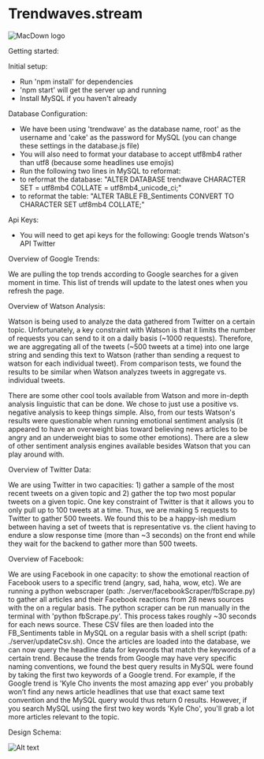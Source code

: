 # Trendwaves.stream


![MacDown logo](https://s3.amazonaws.com/trendwaves/trendwave.png)


Getting started:

Initial setup:
- Run 'npm install' for dependencies
- 'npm start' will get the server up and running
- Install MySQL if you haven't already

Database Configuration:
- We have been using 'trendwave' as the database name, root' as the username and 'cake' as the password for MySQL (you can change these settings in the database.js file)
- You will also need to format your database to accept utf8mb4 rather than utf8 (because some headlines use emojis)
- Run the following two lines in MySQL to reformat:
- to reformat the database: "ALTER DATABASE trendwave CHARACTER SET = utf8mb4 COLLATE = utf8mb4_unicode_ci;"
- to reformat the table: "ALTER TABLE FB_Sentiments CONVERT TO CHARACTER SET utf8mb4 COLLATE;"

Api Keys:
- You will need to get api keys for the following:
  Google trends
	Watson's API
	Twitter 

Overview of Google Trends:

We are pulling the top trends according to Google searches for a given moment in time. This list of trends will update to the latest ones when you refresh the page.

Overview of Watson Analysis:

Watson is being used to analyze the data gathered from Twitter on a certain topic. Unfortunately, a key constraint with Watson is that it limits the number of requests you can send to it on a daily basis (~1000 requests). Therefore, we are aggregating all of the tweets (~500 tweets at a time) into one large string and sending this text to Watson (rather than sending a request to watson for each individual tweet). From comparison tests, we found the results to be similar when Watson analyzes tweets in aggregate vs. individual tweets.

There are some other cool tools available from Watson and more in-depth analysis linguistic that can be done. We chose to just use a positive vs. negative analysis to keep things simple. Also, from our tests Watson's results were questionable when running emotional sentiment analysis (it appeared to have an overweight bias toward believing news articles to be angry and an underweight bias to some other emotions). There are a slew of other sentiment analysis engines available besides Watson that you can play around with.

Overview of Twitter Data:

We are using Twitter in two capacities: 1) gather a sample of the most recent tweets on a given topic and 2) gather the top two most popular tweets on a given topic. One key constraint of Twitter is that it allows you to only pull up to 100 tweets at a time. Thus, we are making 5 requests to Twitter to gather 500 tweets. We found this to be a happy-ish medium between having a set of tweets that is representative vs. the client having to endure a slow response time (more than ~3 seconds) on the front end while they wait for the backend to gather more than 500 tweets.

Overview of Facebook:

We are using Facebook in one capacity: to show the emotional reaction of Facebook users to a specific trend (angry, sad, haha, wow, etc). We are running a python webscraper (path: ./server/facebookScraper/fbScrape.py) to gather all articles and their Facebook reactions from 28 news sources with the on a regular basis. The python scraper can be run manually in the terminal with 'python fbScrape.py'. This process takes roughly ~30 seconds for each news source. These CSV files are then loaded into the FB_Sentiments table in MySQL on a regular basis with a shell script (path: ./server/updateCsv.sh). Once the articles are loaded into the database, we can now query the headline data for keywords that match the keywords of a certain trend. Because the trends from Google may have very specific naming conventions, we found the best query results in MySQL were found by taking the first two keywords of a Google trend. For example, if the Google trend is 'Kyle Cho invents the most amazing app ever' you probably won’t find any news article headlines that use that exact same text convention and the MySQL query would thus return 0 results. However, if you search MySQL using the first two key words 'Kyle Cho', you'll grab a lot more articles relevant to the topic.

Design Schema:

![Alt text](/schema.png?raw=true "Title")

